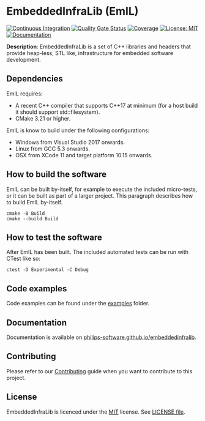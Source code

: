 # EmbeddedInfraLib (EmIL)

[![Continuous Integration](https://github.com/philips-software/embeddedinfralib/workflows/Continuous%20Integration/badge.svg)](https://github.com/philips-software/embeddedinfralib/actions) [![Quality Gate Status](https://sonarcloud.io/api/project_badges/measure?project=philips-software_embeddedinfralib&metric=alert_status)](https://sonarcloud.io/dashboard?id=philips-software_embeddedinfralib) [![Coverage](https://sonarcloud.io/api/project_badges/measure?project=philips-software_embeddedinfralib&metric=coverage)](https://sonarcloud.io/dashboard?id=philips-software_embeddedinfralib) [![License: MIT](https://img.shields.io/badge/License-MIT-brightgreen.svg)](https://choosealicense.com/licenses/mit/) [![Documentation](https://img.shields.io/website?down_message=offline&label=Documentation&up_message=online&url=https%3A%2F%2Fimg.shields.io%2Fwebsite-up-down-green-red%2Fhttps%2Fphilips-software.github.io%2Fembeddedinfralib.svg)](https://philips-software.github.io/embeddedinfralib/)

**Description**: EmbeddedInfraLib is a set of C++ libraries and headers that provide heap-less, STL like, infrastructure for embedded software development.

## Dependencies

EmIL requires:
- A recent C++ compiler that supports C++17 at minimum (for a host build it should support std::filesystem).
- CMake 3.21 or higher.

EmIL is know to build under the following configurations:
- Windows from Visual Studio 2017 onwards.
- Linux from GCC 5.3 onwards.
- OSX from XCode 11 and target platform 10.15 onwards.

## How to build the software

EmIL can be built by-itself, for example to execute the included micro-tests, or it can be built as part of a larger project. This paragraph describes how to build EmIL by-itself.

```
cmake -B Build
cmake --build Build
```

## How to test the software

After EmIL has been built. The included automated tests can be run with CTest like so:

```
ctest -D Experimental -C Debug
```

## Code examples

Code examples can be found under the [examples](examples) folder.

## Documentation

Documentation is available on [philips-software.github.io/embeddedinfralib](https://philips-software.github.io/embeddedinfralib/).

## Contributing

Please refer to our [Contributing](CONTRIBUTING.md) guide when you want to contribute to this project.

## License

EmbeddedInfraLib is licenced under the [MIT](https://choosealicense.com/licenses/mit/) license. See [LICENSE file](LICENSE.md).
